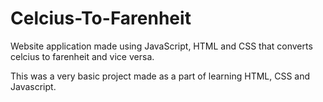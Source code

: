# Celcius-To-Farenheit
Website application made using JavaScript, HTML and CSS that converts celcius to farenheit and vice versa.

This was a very basic project made as a part of learning HTML, CSS and Javascript. 
